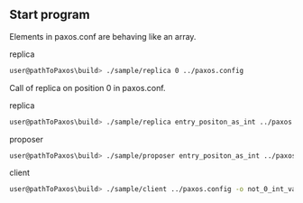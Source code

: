 ## Start program

Elements in paxos.conf are behaving like an array.

replica
```bash
user@pathToPaxos\build> ./sample/replica 0 ../paxos.config
```

Call of replica on position 0 in paxos.conf.

replica
```bash
user@pathToPaxos\build> ./sample/replica entry_positon_as_int ../paxos.config
```

proposer
```bash
user@pathToPaxos\build> ./sample/proposer entry_positon_as_int ../paxos.config
```

client
```bash
user@pathToPaxos\build> ./sample/client ../paxos.config -o not_0_int_value -v value_sie_and_not_0_int_value -p id_of_proposer_and_not_0_int_value
```